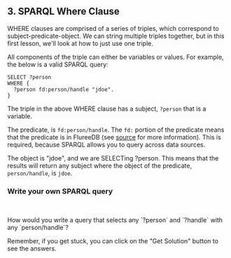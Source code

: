 ## 3. SPARQL Where Clause

WHERE clauses are comprised of a series of triples, which correspond to subject-predicate-object. We can string multiple triples together, but in this first lesson, we'll look at how to just use one triple. 

All components of the triple can either be variables or values. For example, the below is a valid SPARQL query:

```
SELECT ?person
WHERE {
  ?person fd:person/handle "jdoe".
}
```

The triple in the above WHERE clause has a subject, `?person` that is a variable. 

The predicate, is `fd:person/handle`. The `fd:` portion of the predicate means that the predicate is in FlureeDB (see <a href="/docs/query/sparql#sources" target="_blank">source</a> for more information). This is required, because SPARQL allows you to query across data sources.

The object is "jdoe", and we are SELECTing ?person. This means that the results will return any subject where the object of the predicate, `person/handle`, is `jdoe`. 

<div class="challenge">
<h3>Write your own SPARQL query</h3>
<br/>
<p>How would you write a query that selects any `?person` and `?handle` with any `person/handle`?</p>
<p>Remember, if you get stuck, you can click on the "Get Solution" button to see the answers.</p>
</div>
<br/>
<br/>
